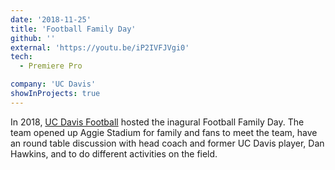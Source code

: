 ```yaml
---
date: '2018-11-25'
title: 'Football Family Day'
github: ''
external: 'https://youtu.be/iP2IVFJVgi0'
tech:
  - Premiere Pro

company: 'UC Davis'
showInProjects: true
---
```


In 2018, [UC Davis Football](https://ucdavisaggies.com/sports/football) hosted the inagural Football Family Day. The team opened up Aggie Stadium for family and fans to meet the team, have an round table discussion with head coach and former UC Davis player, Dan Hawkins, and to do different activities on the field.
